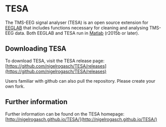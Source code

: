 # TESA
The TMS-EEG signal analyser (TESA) is an open source extension for [EEGLAB](http://sccn.ucsd.edu/eeglab/) that includes functions necessary for cleaning and analysing TMS-EEG data. Both EEGLAB and TESA run in [Matlab](http://au.mathworks.com/) (r2015b or later). 

## Downloading TESA
To download TESA, visit the TESA release page: [https://github.com/nigelrogasch/TESA/releases](https://github.com/nigelrogasch/TESA/releases)

Users familiar with github can also pull the repository. Please create your own fork.

## Further information
Further information can be found on the TESA homepage: [http://nigelrogasch.github.io/TESA/](http://nigelrogasch.github.io/TESA/)
